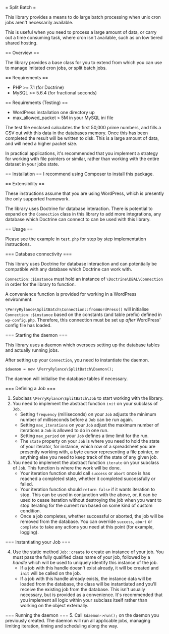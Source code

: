 = Split Batch =

This library provides a means to do large batch processing when unix cron jobs aren't necessarily available.

This is useful when you need to process a large amount of data, or carry out a time consuming task, where cron isn't available, such as on low tiered shared hosting.

== Overview ==

The library provides a base class for you to extend from which you can use to manage imitated cron jobs, or split batch jobs.

== Requirements ==

- PHP >= 7.1 (for Doctrine)
- MySQL >= 5.6.4 (for fractional seconds)

== Requirements (Testing) ==

- WordPress installation one directory up
- max_allowed_packet > 5M in your MySQL ini file

The test file enclosed calculates the first 50,000 prime numbers, and fills a CSV out with this data in the databases memory. Once this has been completed the result will be written to disk. This is a large amount of data, and will need a higher packet size.

In practical applications, it's recommended that you implement a strategy for working with file pointers or similar, rather than working with the entire dataset in your jobs state.

== Installation ==
I recommend using Composer to install this package.

== Extensibility ==

These instructions assume that you are using WordPress, which is presently the only supported framework.

The library uses Doctrine for database interaction. There is potential to expand on the `Connection` class in this library to add more integrations, any database which Doctrine can connect to can be used with this library.

== Usage ==

Please see the example in `test.php` for step by step implementation instructions.

=== Database connectivity ===

This library uses Doctrine for database interaction and can potentially be compatible with any database which Doctrine can work with.

`Connection::$instance` must hold an instance of `\Doctrine\DBAL\Connection` in order for the library to function.

A convenience function is provided for working in a WordPress environment:

`\PerryRylance\SplitBatch\Connection::fromWordPress()` will initialise `Connection::$instance` based on the constants (and table prefix) defined in `wp-config.php`. Therefore, this connection must be set up *after* WordPress' config file has loaded.

=== Starting the daemon ===

This library uses a daemon which oversees setting up the database tables and actually running jobs.

After setting up your `Connection`, you need to instantiate the daemon.

`$daemon = new \PerryRylance\SplitBatch\Daemon();`

The daemon will initialise the database tables if necessary.

=== Defining a Job ===

1. Subclass `\PerryRylance\SplitBatch\Job` to start working with the library.
2. You need to implement the abstract function `init` on your subclass of `Job`.
    - Setting `frequency` (milliseconds) on your `Job` adjusts the minimum number of milliseconds before a `Job` can be run again.
    - Setting `max_iterations` on your `Job` adjust the maximum number of iterations a `Job` is allowed to do in one run.
    - Setting `max_period` on your `Job` defines a time limit for the run.
    - The `state` property on your `Job` is where you need to hold the state of your iterator, for instance, which row of a spreadsheet you are presently working with, a byte cursor representing a file pointer, or anything else you need to keep track of the state of any given job.
3. You need to implement the abstract function `iterate` on your subclass of `Job`. This function is where the work will be done.
    - Your iteration function should call `success` or `abort` once is has reached a completed state, whether it completed successfully or failed.
    - Your iteration function should `return false` if it wants iteration to stop. This can be used in conjunction with the above, or, it can be used to cease iteration without destroying the job when you want to stop iterating for the current run based on some kind of custom condition.
    - Once a job completes, whether successful or aborted, the job will be removed from the database. You can override `success`, `abort` or `complete` to take any actions you need at this point (for example, logging).

=== Instantiating your Job ===

4. Use the static method `Job::create` to create an instance of your job. You must pass the fully qualified class name of your job, followed by a *handle* which will be used to uniquely identify this instance of the job.
    - If a job with this handle doesn't exist already, it will be created and `init` will be called on the job.
    - If a job with this handle already exists, the instance data will be loaded from the database, the class will be instantiated and you'll receive the existing job from the database. This isn't usually necessary, but is provided as a convenience. It's recommended that you implement all logic within your subclass itself rather than working on the object externally.

=== Running the daemon ===
5. Call `$daemon->run();` on the daemon you previously created. The daemon will run all applicable jobs, managing limiting iteration, timing and scheduling along the way.